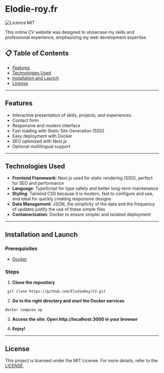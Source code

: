 # Elodie-roy.fr

![Licence MIT](https://img.shields.io/badge/license-MIT-blue.svg)

This online CV website was designed to showcase my skills and professional experience, emphasizing my web development expertise.

## 📋 Table of Contents

- [Features](#features)
- [Technologies Used](#technologies-used)
- [Installation and Launch](#installation-and-launch)
- [License](#license)

---

## Features

- Interactive presentation of skills, projects, and experiences
- Contact form
- Responsive and modern interface
- Fast loading with Static Site Generation (SSG)
- Easy deployment with Docker
- SEO optimized with Next.js
- Optional multilingual support

---

## Technologies Used

- **Frontend Framework**: Next.js used for static rendering (SSG), perfect for SEO and performance
- **Language**: TypeScript for type safety and better long-term maintenance
- **Styling**: Tailwind CSS because it is modern, fast to configure and use, and ideal for quickly creating responsive designs
- **Data Management**: JSON, the simplicity of the data and the frequency of updates justify the use of these simple files
- **Containerization**: Docker to ensure simpler and isolated deployment

---

## Installation and Launch

### Prerequisites

- [Docker](https://www.docker.com/)

### Steps

1. **Clone the repository**
  ```bash
   git clone https://github.com/ElodieRoy/CV.git
  ```
2. **Go to the right directory and start the Docker services**
  ```bash
  docker compose up
  ```

3. **Access the site: Open http://localhost:3000 in your browser**

4. **Enjoy!**

---

## License
This project is licensed under the MIT License.
For more details, refer to the [LICENSE](./LICENSE).
